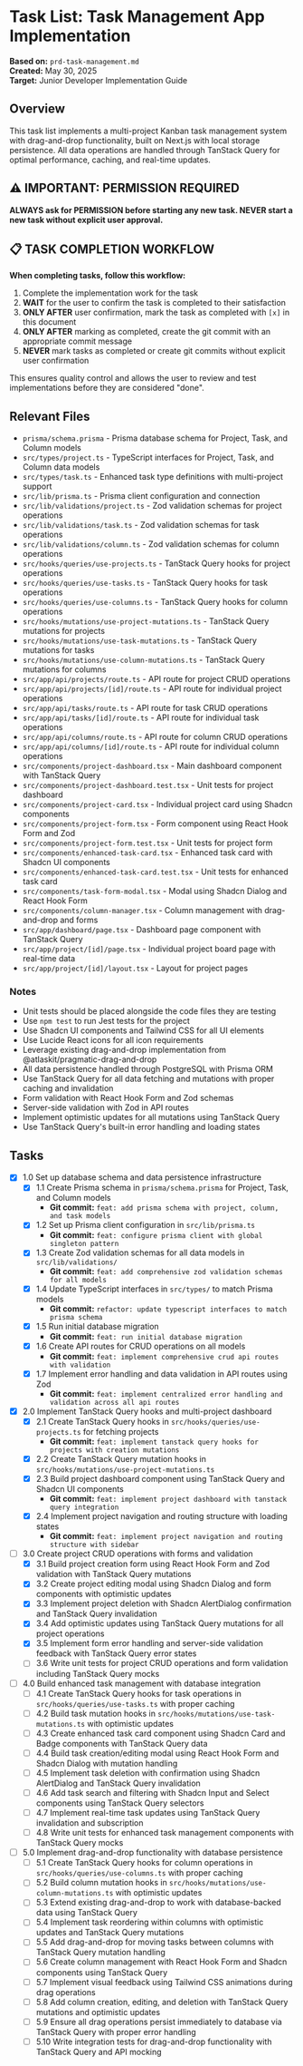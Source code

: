 # Task List: Task Management App Implementation

**Based on:** `prd-task-management.md`  
**Created:** May 30, 2025  
**Target:** Junior Developer Implementation Guide

## Overview

This task list implements a multi-project Kanban task management system with drag-and-drop functionality, built on Next.js with local storage persistence. All data operations are handled through TanStack Query for optimal performance, caching, and real-time updates.

## ⚠️ IMPORTANT: PERMISSION REQUIRED

**ALWAYS ask for PERMISSION before starting any new task. NEVER start a new task without explicit user approval.**

## 📋 TASK COMPLETION WORKFLOW

**When completing tasks, follow this workflow:**
1. Complete the implementation work for the task
2. **WAIT** for the user to confirm the task is completed to their satisfaction
3. **ONLY AFTER** user confirmation, mark the task as completed with `[x]` in this document
4. **ONLY AFTER** marking as completed, create the git commit with an appropriate commit message
5. **NEVER** mark tasks as completed or create git commits without explicit user confirmation

This ensures quality control and allows the user to review and test implementations before they are considered "done".

## Relevant Files

- `prisma/schema.prisma` - Prisma database schema for Project, Task, and Column models
- `src/types/project.ts` - TypeScript interfaces for Project, Task, and Column data models
- `src/types/task.ts` - Enhanced task type definitions with multi-project support
- `src/lib/prisma.ts` - Prisma client configuration and connection
- `src/lib/validations/project.ts` - Zod validation schemas for project operations
- `src/lib/validations/task.ts` - Zod validation schemas for task operations
- `src/lib/validations/column.ts` - Zod validation schemas for column operations
- `src/hooks/queries/use-projects.ts` - TanStack Query hooks for project operations
- `src/hooks/queries/use-tasks.ts` - TanStack Query hooks for task operations
- `src/hooks/queries/use-columns.ts` - TanStack Query hooks for column operations
- `src/hooks/mutations/use-project-mutations.ts` - TanStack Query mutations for projects
- `src/hooks/mutations/use-task-mutations.ts` - TanStack Query mutations for tasks
- `src/hooks/mutations/use-column-mutations.ts` - TanStack Query mutations for columns
- `src/app/api/projects/route.ts` - API route for project CRUD operations
- `src/app/api/projects/[id]/route.ts` - API route for individual project operations
- `src/app/api/tasks/route.ts` - API route for task CRUD operations
- `src/app/api/tasks/[id]/route.ts` - API route for individual task operations
- `src/app/api/columns/route.ts` - API route for column CRUD operations
- `src/app/api/columns/[id]/route.ts` - API route for individual column operations
- `src/components/project-dashboard.tsx` - Main dashboard component with TanStack Query
- `src/components/project-dashboard.test.tsx` - Unit tests for project dashboard
- `src/components/project-card.tsx` - Individual project card using Shadcn components
- `src/components/project-form.tsx` - Form component using React Hook Form and Zod
- `src/components/project-form.test.tsx` - Unit tests for project form
- `src/components/enhanced-task-card.tsx` - Enhanced task card with Shadcn UI components
- `src/components/enhanced-task-card.test.tsx` - Unit tests for enhanced task card
- `src/components/task-form-modal.tsx` - Modal using Shadcn Dialog and React Hook Form
- `src/components/column-manager.tsx` - Column management with drag-and-drop and forms
- `src/app/dashboard/page.tsx` - Dashboard page component with TanStack Query
- `src/app/project/[id]/page.tsx` - Individual project board page with real-time data
- `src/app/project/[id]/layout.tsx` - Layout for project pages

### Notes

- Unit tests should be placed alongside the code files they are testing
- Use `npm test` to run Jest tests for the project
- Use Shadcn UI components and Tailwind CSS for all UI elements
- Use Lucide React icons for all icon requirements
- Leverage existing drag-and-drop implementation from @atlaskit/pragmatic-drag-and-drop
- All data persistence handled through PostgreSQL with Prisma ORM
- Use TanStack Query for all data fetching and mutations with proper caching and invalidation
- Form validation with React Hook Form and Zod schemas
- Server-side validation with Zod in API routes
- Implement optimistic updates for all mutations using TanStack Query
- Use TanStack Query's built-in error handling and loading states

## Tasks

- [x] 1.0 Set up database schema and data persistence infrastructure
  - [x] 1.1 Create Prisma schema in `prisma/schema.prisma` for Project, Task, and Column models
    - **Git commit:** `feat: add prisma schema with project, column, and task models`
  - [x] 1.2 Set up Prisma client configuration in `src/lib/prisma.ts`
    - **Git commit:** `feat: configure prisma client with global singleton pattern`
  - [x] 1.3 Create Zod validation schemas for all data models in `src/lib/validations/`
    - **Git commit:** `feat: add comprehensive zod validation schemas for all models`
  - [x] 1.4 Update TypeScript interfaces in `src/types/` to match Prisma models
    - **Git commit:** `refactor: update typescript interfaces to match prisma schema`
  - [x] 1.5 Run initial database migration
    - **Git commit:** `feat: run initial database migration`
  - [x] 1.6 Create API routes for CRUD operations on all models
    - **Git commit:** `feat: implement comprehensive crud api routes with validation`
  - [x] 1.7 Implement error handling and data validation in API routes using Zod
    - **Git commit:** `feat: implement centralized error handling and validation across all api routes`

- [x] 2.0 Implement TanStack Query hooks and multi-project dashboard
  - [x] 2.1 Create TanStack Query hooks in `src/hooks/queries/use-projects.ts` for fetching projects
    - **Git commit:** `feat: implement tanstack query hooks for projects with creation mutations`
  - [X] 2.2 Create TanStack Query mutation hooks in `src/hooks/mutations/use-project-mutations.ts`
  - [x] 2.3 Build project dashboard component using TanStack Query and Shadcn UI components
    - **Git commit:** `feat: implement project dashboard with tanstack query integration`
  - [x] 2.4 Implement project navigation and routing structure with loading states
    - **Git commit:** `feat: implement project navigation and routing structure with sidebar`

- [ ] 3.0 Create project CRUD operations with forms and validation
  - [x] 3.1 Build project creation form using React Hook Form and Zod validation with TanStack Query mutations
  - [x] 3.2 Create project editing modal using Shadcn Dialog and form components with optimistic updates
  - [x] 3.3 Implement project deletion with Shadcn AlertDialog confirmation and TanStack Query invalidation
  - [x] 3.4 Add optimistic updates using TanStack Query mutations for all project operations
  - [x] 3.5 Implement form error handling and server-side validation feedback with TanStack Query error states
  - [ ] 3.6 Write unit tests for project CRUD operations and form validation including TanStack Query mocks

- [ ] 4.0 Build enhanced task management with database integration
  - [ ] 4.1 Create TanStack Query hooks for task operations in `src/hooks/queries/use-tasks.ts` with proper caching
  - [ ] 4.2 Build task mutation hooks in `src/hooks/mutations/use-task-mutations.ts` with optimistic updates
  - [ ] 4.3 Create enhanced task card component using Shadcn Card and Badge components with TanStack Query data
  - [ ] 4.4 Build task creation/editing modal using React Hook Form and Shadcn Dialog with mutation handling
  - [ ] 4.5 Implement task deletion with confirmation using Shadcn AlertDialog and TanStack Query invalidation
  - [ ] 4.6 Add task search and filtering with Shadcn Input and Select components using TanStack Query selectors
  - [ ] 4.7 Implement real-time task updates using TanStack Query invalidation and subscription
  - [ ] 4.8 Write unit tests for enhanced task management components with TanStack Query mocks

- [ ] 5.0 Implement drag-and-drop functionality with database persistence
  - [ ] 5.1 Create TanStack Query hooks for column operations in `src/hooks/queries/use-columns.ts` with proper caching
  - [ ] 5.2 Build column mutation hooks in `src/hooks/mutations/use-column-mutations.ts` with optimistic updates
  - [ ] 5.3 Extend existing drag-and-drop to work with database-backed data using TanStack Query
  - [ ] 5.4 Implement task reordering within columns with optimistic updates and TanStack Query mutations
  - [ ] 5.5 Add drag-and-drop for moving tasks between columns with TanStack Query mutation handling
  - [ ] 5.6 Create column management with React Hook Form and Shadcn components using TanStack Query
  - [ ] 5.7 Implement visual feedback using Tailwind CSS animations during drag operations
  - [ ] 5.8 Add column creation, editing, and deletion with TanStack Query mutations and optimistic updates
  - [ ] 5.9 Ensure all drag operations persist immediately to database via TanStack Query with proper error handling
  - [ ] 5.10 Write integration tests for drag-and-drop functionality with TanStack Query and API mocking
